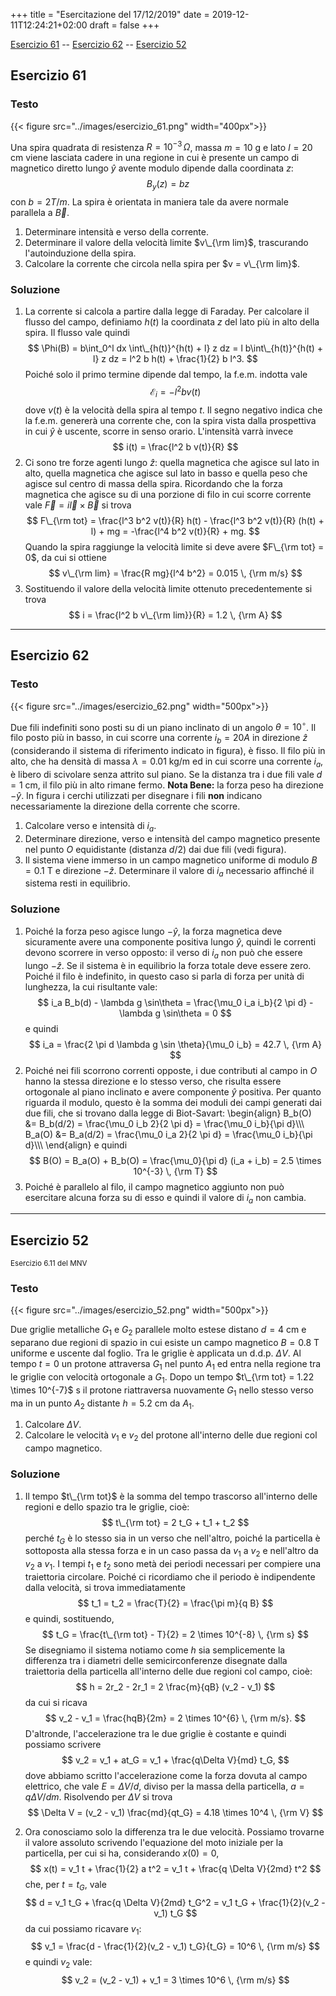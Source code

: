 +++
title = "Esercitazione del 17/12/2019"
date = 2019-12-11T12:24:21+02:00
draft = false
+++

[Esercizio 61](#esercizio-61) -- [Esercizio 62](#esercizio-62) -- [Esercizio 52](#esercizio-52)

## Esercizio 61

### Testo

{{< figure src="../images/esercizio_61.png" width="400px">}}

Una spira quadrata di resistenza $R = 10^{-3}\, \Omega$, massa $m = 10$ g e lato $l = 20$ cm viene lasciata cadere in una regione in cui è presente un campo di magnetico diretto lungo $\hat{y}$ avente modulo dipende dalla coordinata $z$:
$$
B_y(z) = b z
$$
con $b = 2 T / m$.
La spira è orientata in maniera tale da avere normale parallela a $\vec{B}$.

1. Determinare intensità e verso della corrente.
2. Determinare il valore della velocità limite $v\_{\rm lim}$, trascurando l'autoinduzione della spira.
3. Calcolare la corrente che circola nella spira per $v = v\_{\rm lim}$.

### Soluzione

1. La corrente si calcola a partire dalla legge di Faraday. Per calcolare il flusso del campo, definiamo $h(t)$ la coordinata $z$ del lato più in alto della spira. Il flusso vale quindi
$$
\Phi(B) = b\int_0^l dx \int\_{h(t)}^{h(t) + l} z dz = l b\int\_{h(t)}^{h(t) + l} z dz = l^2 b h(t) + \frac{1}{2} b l^3.
$$
Poiché solo il primo termine dipende dal tempo, la f.e.m. indotta vale
$$
\mathcal{E}_i = - l^2 b v(t)
$$
dove $v(t)$ è la velocità della spira al tempo $t$. Il segno negativo indica che la f.e.m. genererà una corrente che, con la spira vista dalla prospettiva in cui $\hat{y}$ è uscente, scorre in senso orario. L'intensità varrà invece
$$
i(t) = \frac{l^2 b v(t)}{R}
$$
2. Ci sono tre forze agenti lungo $\hat{z}$: quella magnetica che agisce sul lato in alto, quella magnetica che agisce sul lato in basso e quella peso che agisce sul centro di massa della spira. Ricordando che la forza magnetica che agisce su di una porzione di filo in cui scorre corrente vale $\vec{F} = i \vec{l} \times \vec{B}$ si trova
$$
F\_{\rm tot} = \frac{l^3 b^2 v(t)}{R} h(t) - \frac{l^3 b^2 v(t)}{R} (h(t) + l) + mg = -\frac{l^4 b^2 v(t)}{R} + mg.
$$
Quando la spira raggiunge la velocità limite si deve avere $F\_{\rm tot} = 0$, da cui si ottiene
$$
v\_{\rm lim} = \frac{R mg}{l^4 b^2} = 0.015 \, {\rm m/s}
$$
3. Sostituendo il valore della velocità limite ottenuto precedentemente si trova
$$
i = \frac{l^2 b v\_{\rm lim}}{R} = 1.2 \, {\rm A}
$$

---

## Esercizio 62

### Testo

{{< figure src="../images/esercizio_62.png" width="500px">}}

Due fili indefiniti sono posti su di un piano inclinato di un angolo $\theta = 10^\circ$. Il filo posto più in basso, in cui scorre una corrente $i_b = 20 A$ in direzione $\hat{z}$ (considerando il sistema di riferimento indicato in figura), è fisso. Il filo più in alto, che ha densità di massa $\lambda = 0.01$ kg/m ed in cui scorre una corrente $i_a$, è libero di scivolare senza attrito sul piano. Se la distanza tra i due fili vale $d = 1$ cm, il filo più in alto rimane fermo. **Nota Bene:** la forza peso ha direzione $-\hat{y}$. In figura i cerchi utilizzati per disegnare i fili **non** indicano necessariamente la direzione della corrente che scorre.

1. Calcolare verso e intensità di $i_a$.
2. Determinare direzione, verso e intensità del campo magnetico presente nel punto $O$ equidistante (distanza $d/2$) dai due fili (vedi figura).
3. Il sistema viene immerso in un campo magnetico uniforme di modulo $B = 0.1$ T e direzione $-\hat{z}$. Determinare il valore di $i_a$ necessario affinché il sistema resti in equilibrio.

### Soluzione

1. Poiché la forza peso agisce lungo $-\hat{y}$, la forza magnetica deve sicuramente avere una componente positiva lungo $\hat{y}$, quindi le correnti devono scorrere in verso opposto: il verso di $i_a$ non può che essere lungo $-\hat{z}$. Se il sistema è in equilibrio la forza totale deve essere zero. Poiché il filo è indefinito, in questo caso si parla di forza per unità di lunghezza, la cui risultante vale:
$$
i_a B_b(d) - \lambda g \sin\theta = \frac{\mu_0 i_a i_b}{2 \pi d} - \lambda g \sin\theta = 0
$$
e quindi
$$
i_a = \frac{2 \pi d \lambda g \sin \theta}{\mu_0 i_b} = 42.7 \, {\rm A}
$$
2. Poiché nei fili scorrono correnti opposte, i due contributi al campo in $O$ hanno la stessa direzione e lo stesso verso, che risulta essere ortogonale al piano inclinato e avere componente $\hat{y}$ positiva. Per quanto riguarda il modulo, questo è la somma dei moduli dei campi generati dai due fili, che si trovano dalla legge di Biot-Savart:
\begin{align}
B_b(O) &= B_b(d/2) = \frac{\mu_0 i_b 2}{2 \pi d} = \frac{\mu_0 i_b}{\pi d}\\\\\\
B_a(O) &= B_a(d/2) = \frac{\mu_0 i_a 2}{2 \pi d} = \frac{\mu_0 i_b}{\pi d}\\\\\\
\end{align}
e quindi
$$
B(O) = B_a(O) + B_b(O) = \frac{\mu_0}{\pi d} (i_a + i_b) = 2.5 \times 10^{-3} \, {\rm T}
$$
3. Poiché è parallelo al filo, il campo magnetico aggiunto non può esercitare alcuna forza su di esso e quindi il valore di $i_a$ non cambia.

---

## Esercizio 52
<small>Esercizio 6.11 del MNV</small>

### Testo

{{< figure src="../images/esercizio_52.png" width="500px">}}

Due griglie metalliche $G_1$ e $G_2$ parallele molto estese distano $d = 4$ cm e separano due regioni di spazio in cui esiste un campo magnetico $B = 0.8$ T uniforme e uscente dal foglio. Tra le griglie è applicata un d.d.p. $\Delta V$. Al tempo $t = 0$ un protone attraversa $G_1$ nel punto $A_1$ ed entra nella regione tra le griglie con velocità ortogonale a $G_1$. Dopo un tempo $t\_{\rm tot} = 1.22 \times 10^{-7}$ s il protone riattraversa nuovamente $G_1$ nello stesso verso ma in un punto $A_2$ distante $h = 5.2$ cm da $A_1$. 

1. Calcolare $\Delta V$.
2. Calcolare le velocità $v_1$ e $v_2$ del protone all'interno delle due regioni col campo magnetico.

### Soluzione

1. Il tempo $t\_{\rm tot}$ è la somma del tempo trascorso all'interno delle regioni e dello spazio tra le griglie, cioè:
$$
t\_{\rm tot} = 2 t_G + t_1 + t_2
$$
perché $t_G$ è lo stesso sia in un verso che nell'altro, poiché la particella è sottoposta alla stessa forza e in un caso passa da $v_1$ a $v_2$ e nell'altro da $v_2$ a $v_1$. I tempi $t_1$ e $t_2$ sono metà dei periodi necessari per compiere una traiettoria circolare. Poiché ci ricordiamo che il periodo è indipendente dalla velocità, si trova immediatamente
$$
t_1 = t_2 = \frac{T}{2} = \frac{\pi m}{q B}
$$
e quindi, sostituendo,
$$
t_G = \frac{t\_{\rm tot} - T}{2} = 2 \times 10^{-8} \, {\rm s}
$$
Se disegniamo il sistema notiamo come $h$ sia semplicemente la differenza tra i diametri delle semicirconferenze disegnate dalla traiettoria della particella all'interno delle due regioni col campo, cioè:
$$
h = 2r_2 - 2r_1 = 2 \frac{m}{qB} (v_2 - v_1)
$$
da cui si ricava
$$
v_2 - v_1 = \frac{hqB}{2m} = 2 \times 10^{6} \, {\rm m/s}.
$$
D'altronde, l'accelerazione tra le due griglie è costante e quindi possiamo scrivere
$$
v_2 = v_1 + at_G = v_1 + \frac{q\Delta V}{md} t_G,
$$
dove abbiamo scritto l'accelerazione come la forza dovuta al campo elettrico, che vale $E = \Delta V / d$, diviso per la massa della particella, $a = q \Delta V / dm$. Risolvendo per $\Delta V$ si trova
$$
\Delta V = (v_2 - v_1) \frac{md}{qt_G} = 4.18 \times 10^4 \, {\rm V}
$$

2. Ora conosciamo solo la differenza tra le due velocità. Possiamo trovarne il valore assoluto scrivendo l'equazione del moto iniziale per la particella, per cui si ha, considerando $x(0) = 0$,
$$
x(t) = v_1 t + \frac{1}{2} a t^2 = v_1 t + \frac{q \Delta V}{2md} t^2
$$
che, per $t = t_G$, vale
$$
d = v_1 t_G + \frac{q \Delta V}{2md} t_G^2 = v_1 t_G + \frac{1}{2}(v_2 - v_1) t_G
$$
da cui possiamo ricavare $v_1$:
$$
v_1 = \frac{d - \frac{1}{2}(v_2 - v_1) t_G}{t_G} = 10^6 \, {\rm m/s}
$$
e quindi $v_2$ vale:
$$
v_2 = (v_2 - v_1) + v_1 = 3 \times 10^6 \, {\rm m/s}
$$
